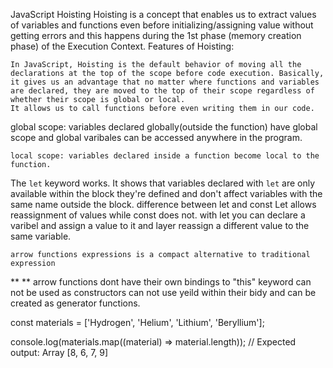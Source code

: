 JavaScript Hoisting
Hoisting is a concept that enables us to extract values of variables and functions even before initializing/assigning value without getting errors and this happens during the 1st phase (memory creation phase) of the Execution Context.
Features of Hoisting:

    In JavaScript, Hoisting is the default behavior of moving all the declarations at the top of the scope before code execution. Basically, it gives us an advantage that no matter where functions and variables are declared, they are moved to the top of their scope regardless of whether their scope is global or local.
    It allows us to call functions before even writing them in our code.

<!-- Variable scope -->
global scope: variables declared globally(outside the function) have global scope and global varibales can be accessed anywhere in the program.

    local scope: variables declared inside a function become local to the function.

The `let` keyword works. It shows that variables declared with `let` are only available within the block they're defined and don't affect variables with the same name outside the block.
    difference between let and const
    Let allows reassignment of values while const does not.
     with let you can declare a varibel and assign a value to it and layer reassign a different value to the same variable.

<!-- Arrow functions  -->
    arrow functions expressions is a compact alternative to traditional expression 
**    <!-- key things to note: -->
**        arrow functions dont have their own bindings to "this" keyword
        can not be used as constructors
        can not use yeild within their bidy and can be created as generator functions. 
        
const materials = ['Hydrogen', 'Helium', 'Lithium', 'Beryllium'];

console.log(materials.map((material) => material.length));
// Expected output: Array [8, 6, 7, 9]
